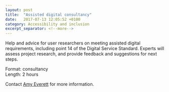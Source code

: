 ```yaml
---
layout: post
title:  "Assisted digital consultancy"
date:   2017-07-13 12:05:52 +0100
category: Accessibility and inclusion
excerpt_separator: <!--more-->
---
```


Help and advice for user researchers on meeting assisted digital requirements, including point 14 of the Digital Service Standard. Experts will assess project research, and provide feedback and suggestions for next steps.

Format: consultancy  
Length: 2 hours

Contact <a href="mailto:CentreOfExcellenceCentral@digital.homeoffice.gov.uk">Amy Everett</a> for more information.
